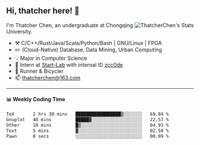 ## Hi, thatcher here! :wave:

<img align="right" src="https://github-readme-stats.vercel.app/api?username=thatcherchen&title_color=333&text_color=777" alt="ThatcherChen's Stats" >

I'm Thatcher Chen, an undergraduate at Chongqing University.

- :hammer_and_pick:  C/C++/Rust/Java/Scala/Python/Bash | GNU/Linux | FPGA
- :pencil2:  (Cloud-Native) Database, Data Mining, Urban Computing
- :bulb:   Major in Computer Science
- :telescope:  Intern at [Start-Lab](https://github.com/Spatio-Temporal-Lab) with internal ID [zcc0de](https://github.com/zcc0de)
- :seedling:  Runner & Bicycler
- :mailbox: thatcherchen@163.com

---

#### :bar_chart: Weekly Coding Time

<!--START_SECTION:waka-->

```txt
TeX       2 hrs 30 mins   █████████████████▒░░░░░░░   69.84 %
Gnuplot   48 mins         █████▓░░░░░░░░░░░░░░░░░░░   22.57 %
Other     10 mins         █▒░░░░░░░░░░░░░░░░░░░░░░░   04.93 %
Text      5 mins          ▓░░░░░░░░░░░░░░░░░░░░░░░░   02.58 %
Pawn      0 secs          ░░░░░░░░░░░░░░░░░░░░░░░░░   00.09 %
```

<!--END_SECTION:waka-->
